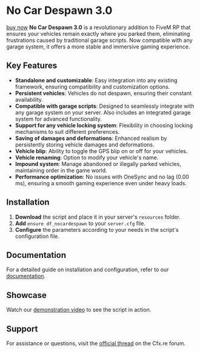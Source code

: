 

# No Car Despawn 3.0 
[buy now]([https://www.youtube.com/watch?v=XAUpJ8cuhIk](https://forum.cfx.re/t/paid-no-car-despawn-3-0-a-new-no-vehicle-despawn-system-and-integrated-garage-system-standalone-esx-qb/5165198/33))
**No Car Despawn 3.0** is a revolutionary addition to FiveM RP that ensures your vehicles remain exactly where you parked them, eliminating frustrations caused by traditional garage scripts. Now compatible with any garage system, it offers a more stable and immersive gaming experience.

## Key Features

- **Standalone and customizable**: Easy integration into any existing framework, ensuring compatibility and customization options.
- **Persistent vehicles**: Vehicles do not despawn, ensuring their constant availability.
- **Compatible with garage scripts**: Designed to seamlessly integrate with any garage system on your server. Also includes an integrated garage system for advanced functionality.
- **Support for any vehicle locking system**: Flexibility in choosing locking mechanisms to suit different preferences.
- **Saving of damages and deformations**: Enhanced realism by persistently storing vehicle damages and deformations.
- **Vehicle blip**: Ability to toggle the GPS blip on or off for your vehicles.
- **Vehicle renaming**: Option to modify your vehicle's name.
- **Impound system**: Manage abandoned or illegally parked vehicles, maintaining order in the game world.
- **Performance optimization**: No issues with OneSync and no lag (0.00 ms), ensuring a smooth gaming experience even under heavy loads.

## Installation

1. **Download** the script and place it in your server's `resources` folder.
2. **Add** `ensure df_nocardespawn` to your `server.cfg` file.
3. **Configure** the parameters according to your needs in the script's configuration file.

## Documentation

For a detailed guide on installation and configuration, refer to our [documentation](https://forum.cfx.re/t/paid-no-car-despawn-3-0-a-new-no-vehicle-despawn-system-and-integrated-garage-system-standalone-esx-qb/5165198).

## Showcase

Watch our [demonstration video](https://www.youtube.com/watch?v=XAUpJ8cuhIk) to see the script in action.

## Support

For assistance or questions, visit the [official thread](https://forum.cfx.re/t/paid-no-car-despawn-3-0-a-new-no-vehicle-despawn-system-and-integrated-garage-system-standalone-esx-qb/5165198) on the Cfx.re forum.
 
